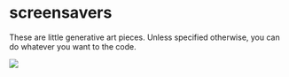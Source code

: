 # screensavers

These are little generative art pieces. Unless specified otherwise, you can
do whatever you want to the code.

![](https://raw.github.com/dressupgeekout/screensavers/master/culture/culture.png)
